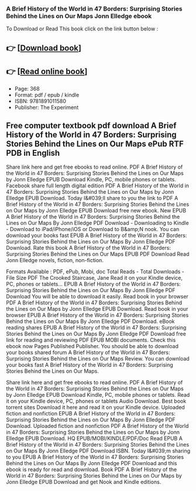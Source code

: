### A Brief History of the World in 47 Borders: Surprising Stories Behind the Lines on Our Maps Jonn Elledge ebook

To Download or Read This book click on the link button below :

## 👉  [**[Download book](http://get-pdfs.com/download.php?group=book&from=github.com&id=716977&lnk=1063 "Download book")**]

## 👉  [**[Read online book](http://get-pdfs.com/download.php?group=book&from=github.com&id=716977&lnk=1063 "Read online book")**]


* Page: 368
* Format: pdf / epub / kindle
* ISBN: 9781891011580
* Publisher: The Experiment



## Free computer textbook pdf download A Brief History of the World in 47 Borders: Surprising Stories Behind the Lines on Our Maps ePub RTF PDB in English


Share link here and get free ebooks to read online. PDF A Brief History of the World in 47 Borders: Surprising Stories Behind the Lines on Our Maps by Jonn Elledge EPUB Download Kindle, PC, mobile phones or tablets. Facebook share full length digital edition PDF A Brief History of the World in 47 Borders: Surprising Stories Behind the Lines on Our Maps by Jonn Elledge EPUB Download. Today I&amp;#039;ll share to you the link to PDF A Brief History of the World in 47 Borders: Surprising Stories Behind the Lines on Our Maps by Jonn Elledge EPUB Download free new ebook. New EPUB A Brief History of the World in 47 Borders: Surprising Stories Behind the Lines on Our Maps By Jonn Elledge PDF Download - Downloading to Kindle - Download to iPad/iPhone/iOS or Download to B&amp;amp;N nook. You can download your books fast EPUB A Brief History of the World in 47 Borders: Surprising Stories Behind the Lines on Our Maps By Jonn Elledge PDF Download. Rate this book A Brief History of the World in 47 Borders: Surprising Stories Behind the Lines on Our Maps EPUB PDF Download Read Jonn Elledge novels, fiction, non-fiction.

Formats Available : PDF, ePub, Mobi, doc Total Reads - Total Downloads - File Size PDF The Crooked Staircase, Jane Read it on your Kindle device, PC, phones or tablets... EPUB A Brief History of the World in 47 Borders: Surprising Stories Behind the Lines on Our Maps By Jonn Elledge PDF Download You will be able to download it easily. Read book in your browser PDF A Brief History of the World in 47 Borders: Surprising Stories Behind the Lines on Our Maps by Jonn Elledge EPUB Download. Read book in your browser EPUB A Brief History of the World in 47 Borders: Surprising Stories Behind the Lines on Our Maps By Jonn Elledge PDF Download. eBook reading shares EPUB A Brief History of the World in 47 Borders: Surprising Stories Behind the Lines on Our Maps By Jonn Elledge PDF Download free link for reading and reviewing PDF EPUB MOBI documents. Check this ebook now Pages Published Publisher. You should be able to download your books shared forum A Brief History of the World in 47 Borders: Surprising Stories Behind the Lines on Our Maps Review. You can download your books fast A Brief History of the World in 47 Borders: Surprising Stories Behind the Lines on Our Maps.

Share link here and get free ebooks to read online. PDF A Brief History of the World in 47 Borders: Surprising Stories Behind the Lines on Our Maps by Jonn Elledge EPUB Download Kindle, PC, mobile phones or tablets. Read it on your Kindle device, PC, phones or tablets Audio Download. Best book torrent sites Download it here and read it on your Kindle device. Uploaded fiction and nonfiction EPUB A Brief History of the World in 47 Borders: Surprising Stories Behind the Lines on Our Maps By Jonn Elledge PDF Download. Uploaded fiction and nonfiction PDF A Brief History of the World in 47 Borders: Surprising Stories Behind the Lines on Our Maps by Jonn Elledge EPUB Download. HQ EPUB/MOBI/KINDLE/PDF/Doc Read EPUB A Brief History of the World in 47 Borders: Surprising Stories Behind the Lines on Our Maps By Jonn Elledge PDF Download ISBN. Today I&amp;#039;m sharing to you EPUB A Brief History of the World in 47 Borders: Surprising Stories Behind the Lines on Our Maps By Jonn Elledge PDF Download and this ebook is ready for read and download. Book PDF A Brief History of the World in 47 Borders: Surprising Stories Behind the Lines on Our Maps by Jonn Elledge EPUB Download and get Nook and Kindle editions.





